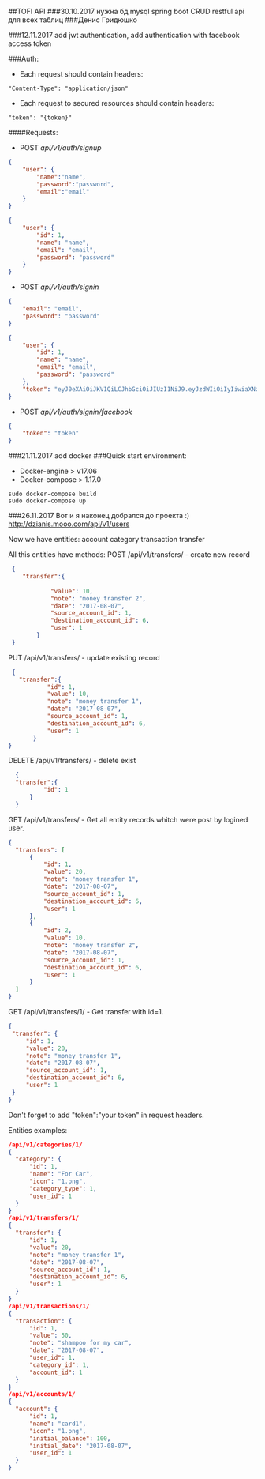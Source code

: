 ##TOFI API
###30.10.2017
нужна бд mysql
spring boot
CRUD restful api для всех таблиц
###Денис Гридюшко

###12.11.2017
add jwt authentication, add authentication with facebook access token

###Auth:
  * Each request should contain headers:
```
"Content-Type": "application/json"
```
  * Each request to secured resources should contain headers:
```
"token": "{token}"
```
####Requests:
  * POST *api/v1/auth/signup*
```json
{
	"user": {
		"name":"name",
		"password":"password",
		"email":"email"
	}
}
```
```json
{
    "user": {
        "id": 1,
        "name": "name",
        "email": "email",
        "password": "password"
    }
}
```
  * POST *api/v1/auth/signin*
```json
{
  	"email": "email",
    "password": "password"
}
```
```json
{
    "user": {
        "id": 1,
        "name": "name",
        "email": "email",
        "password": "password"
    },
    "token": "eyJ0eXAiOiJKV1QiLCJhbGciOiJIUzI1NiJ9.eyJzdWIiOiIyIiwiaXNzIjoicGVyZmVjdC10ZWFtIn0.wjjPkscxj60DsdxsQY7_CAPWVEISk-oOuQ9MU9ZdUhI"
}
```
  * POST *api/v1/auth/signin/facebook*
```json
{
	"token": "token"
}
```

###21.11.2017
add docker
###Quick start
environment:
  * Docker-engine > v17.06
  * Docker-compose > 1.17.0
```
sudo docker-compose build
sudo docker-compose up
```

###26.11.2017
Вот и я наконец добрался до проекта :)
http://dzianis.mooo.com/api/v1/users

Now we have entities:
account
category
transaction
transfer

All this entities have methods:
POST /api/v1/transfers/ - create new record
```json
 {
    "transfer":{
            
            "value": 10,
            "note": "money transfer 2",
            "date": "2017-08-07",
            "source_account_id": 1,
            "destination_account_id": 6,
            "user": 1
        }
 }
 ```
 PUT /api/v1/transfers/ - update existing record
 ```json
  {
    "transfer":{
            "id": 1,
            "value": 10,
            "note": "money transfer 1",
            "date": "2017-08-07",
            "source_account_id": 1,
            "destination_account_id": 6,
            "user": 1
        }
 }
 ```
 DELETE /api/v1/transfers/ - delete exist
  ```json
    {
    "transfer":{
            "id": 1
        }
    }
   ```
   
 GET /api/v1/transfers/ - Get all entity records whitch were post by logined user.
  ```json
 {
    "transfers": [
        {
            "id": 1,
            "value": 20,
            "note": "money transfer 1",
            "date": "2017-08-07",
            "source_account_id": 1,
            "destination_account_id": 6,
            "user": 1
        },
        {
            "id": 2,
            "value": 10,
            "note": "money transfer 2",
            "date": "2017-08-07",
            "source_account_id": 1,
            "destination_account_id": 6,
            "user": 1
        }
    ]
}
 ```
 GET /api/v1/transfers/1/ - Get transfer with id=1.
   ```json
 {
    "transfer": {
        "id": 1,
        "value": 20,
        "note": "money transfer 1",
        "date": "2017-08-07",
        "source_account_id": 1,
        "destination_account_id": 6,
        "user": 1
    }
}
  ```
  
  Don't forget to add "token":"your token" in request headers.
  
  Entities examples:
  ```json
 /api/v1/categories/1/
  {
    "category": {
        "id": 1,
        "name": "For Car",
        "icon": "1.png",
        "category_type": 1,
        "user_id": 1
    }
}
/api/v1/transfers/1/
 {
    "transfer": {
        "id": 1,
        "value": 20,
        "note": "money transfer 1",
        "date": "2017-08-07",
        "source_account_id": 1,
        "destination_account_id": 6,
        "user": 1
    }
}
/api/v1/transactions/1/
{
    "transaction": {
        "id": 1,
        "value": 50,
        "note": "shampoo for my car",
        "date": "2017-08-07",
        "user_id": 1,
        "category_id": 1,
        "account_id": 1
    }
}
/api/v1/accounts/1/
{
    "account": {
        "id": 1,
        "name": "card1",
        "icon": "1.png",
        "initial_balance": 100,
        "initial_date": "2017-08-07",
        "user_id": 1
    }
}

```